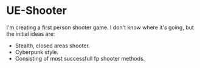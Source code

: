 # UE-Shooter

I'm creating a first person shooter game. I don't know where it's going, but the initial ideas are:

* Stealth, closed areas shooter.
* Cyberpunk style.
* Consisting of most successfull fp shooter methods.
